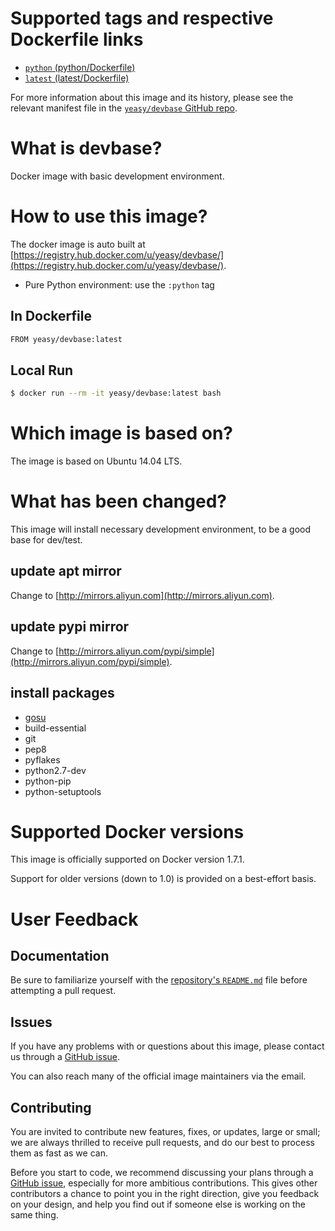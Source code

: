 # Supported tags and respective Dockerfile links

* [`python` (python/Dockerfile)](https://github.com/yeasy/devbase/blob/python/Dockerfile)
* [`latest` (latest/Dockerfile)](https://github.com/yeasy/devbase/blob/master/Dockerfile)

For more information about this image and its history, please see the relevant manifest file in the [`yeasy/devbase` GitHub repo](https://github.com/yeasy/devbase).

# What is devbase?
Docker image with basic development environment.

# How to use this image?
The docker image is auto built at [https://registry.hub.docker.com/u/yeasy/devbase/](https://registry.hub.docker.com/u/yeasy/devbase/).

* Pure Python environment: use the `:python` tag

## In Dockerfile
```sh
FROM yeasy/devbase:latest
```

## Local Run
```sh
$ docker run --rm -it yeasy/devbase:latest bash
```

# Which image is based on?
The image is based on Ubuntu 14.04 LTS.

# What has been changed?
This image will install necessary development environment, to be a good base for dev/test.

## update apt mirror
Change to [http://mirrors.aliyun.com](http://mirrors.aliyun.com).

## update pypi mirror
Change to [http://mirrors.aliyun.com/pypi/simple](http://mirrors.aliyun.com/pypi/simple).

## install packages
* [gosu](https://github.com/tianon/gosu)
* build-essential
* git
* pep8
* pyflakes
* python2.7-dev
* python-pip
* python-setuptools

# Supported Docker versions

This image is officially supported on Docker version 1.7.1.

Support for older versions (down to 1.0) is provided on a best-effort basis.

# User Feedback
## Documentation
Be sure to familiarize yourself with the [repository's `README.md`](https://github.com/yeasy/devbase/blob/master/README.md) file before attempting a pull request.

## Issues
If you have any problems with or questions about this image, please contact us through a [GitHub issue](https://github.com/yeasy/devbase/issues).

You can also reach many of the official image maintainers via the email.

## Contributing

You are invited to contribute new features, fixes, or updates, large or small; we are always thrilled to receive pull requests, and do our best to process them as fast as we can.

Before you start to code, we recommend discussing your plans through a [GitHub issue](https://github.com/yeasy/devbase/issues), especially for more ambitious contributions. This gives other contributors a chance to point you in the right direction, give you feedback on your design, and help you find out if someone else is working on the same thing.
